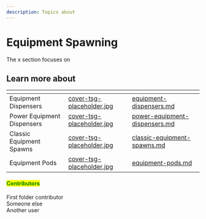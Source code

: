 ```yaml
---
description: Topics about
---
```


# Equipment Spawning

The x section focuses on&#x20;



## Learn more about

<table data-view="cards"><thead><tr><th></th><th data-hidden data-card-cover data-type="files"></th><th data-hidden data-card-target data-type="content-ref"></th></tr></thead><tbody><tr><td>Equipment Dispensers</td><td><a href="../../../../../.gitbook/assets/cover-tsg-placeholder.jpg">cover-tsg-placeholder.jpg</a></td><td><a href="equipment-dispensers.md">equipment-dispensers.md</a></td></tr><tr><td>Power Equipment Dispensers</td><td><a href="../../../../../.gitbook/assets/cover-tsg-placeholder.jpg">cover-tsg-placeholder.jpg</a></td><td><a href="power-equipment-dispensers.md">power-equipment-dispensers.md</a></td></tr><tr><td>Classic Equipment Spawns</td><td><a href="../../../../../.gitbook/assets/cover-tsg-placeholder.jpg">cover-tsg-placeholder.jpg</a></td><td><a href="classic-equipment-spawns.md">classic-equipment-spawns.md</a></td></tr><tr><td>Equipment Pods</td><td><a href="../../../../../.gitbook/assets/cover-tsg-placeholder.jpg">cover-tsg-placeholder.jpg</a></td><td><a href="equipment-pods.md">equipment-pods.md</a></td></tr></tbody></table>



#### <mark style="color:green;">Contributors</mark>

First folder contributor\
Someone else\
Another user
